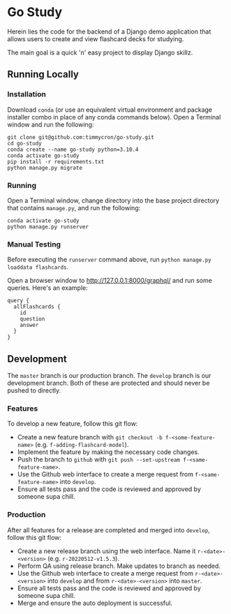 # Go Study

Herein lies the code for the backend of a Django demo application that allows users
to create and view flashcard decks for studying.

The main goal is a quick 'n' easy project to display Django skillz.

## Running Locally

### Installation

Download `conda` (or use an equivalent virtual environment and package installer
combo in place of any conda commands below). Open a Terminal window and run the following:

```commandline
git clone git@github.com:timmycron/go-study.git
cd go-study
conda create --name go-study python=3.10.4
conda activate go-study
pip install -r requirements.txt
python manage.py migrate
```

### Running

Open a Terminal window, change directory into the base project directory
that contains `manage.py`, and run the following:

```commandline
conda activate go-study
python manage.py runserver
```

### Manual Testing

Before executing the `runserver` command above, run `python manage.py loaddata flashcards`.

Open a browser window to http://127.0.0.1:8000/graphql/ and run some queries. Here's an example:

```
query {
  allFlashcards {
    id
    question
    answer
  }
}
```

## Development

The `master` branch is our production branch. The `develop` branch is our development branch.
Both of these are protected and should never be pushed to directly.

### Features

To develop a new feature, follow this git flow:

- Create a new feature branch with `git checkout -b f-<some-feature-name>` (e.g. `f-adding-flashcard-model`).
- Implement the feature by making the necessary code changes.
- Push the branch to `github` with `git push --set-upstream f-<same-feature-name>`.
- Use the Github web interface to create a merge request from `f-<same-feature-name>` into `develop`.
- Ensure all tests pass and the code is reviewed and approved by someone supa chill.

### Production

After all features for a release are completed and merged into `develop`, follow this git flow:

- Create a new release branch using the web interface. Name it `r-<date>-<version>` (e.g. `r-20220512-v1.5.3`).
- Perform QA using release branch. Make updates to branch as needed.
- Use the Github web interface to create a merge request from `r-<date>-<version>` into `develop` and
from `r-<date>-<version>` into `master`.
- Ensure all tests pass and the code is reviewed and approved by someone supa chill.
- Merge and ensure the auto deployment is successful.